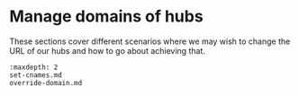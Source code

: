 # Manage domains of hubs

These sections cover different scenarios where we may wish to change the URL
of our hubs and how to go about achieving that.

```{toctree}
:maxdepth: 2
set-cnames.md
override-domain.md
```
